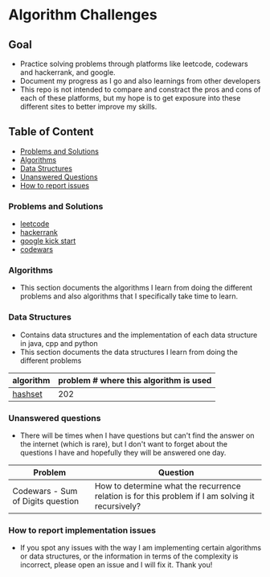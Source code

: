# Algorithm Challenges

## Goal
- Practice solving problems through platforms like leetcode, codewars and hackerrank, and google. 
- Document my progress as I go and also learnings from other developers
- This repo is not intended to compare and constract the pros and cons of each of these platforms, but my hope is to get exposure into these different sites to better improve my skills.

## Table of Content

- [Problems and Solutions](#01)
- [Algorithms](#02)
- [Data Structures](#03)
- [Unanswered Questions](#04)
- [How to report issues](#05)

### <span id="01"> Problems and Solutions </span>

- [leetcode](https://github.com/lilyyanglt/algorithm_challenges/tree/master/leetcode)
- [hackerrank](https://github.com/lilyyanglt/algorithm_challenges/tree/master/hackerrank)
- [google kick start](https://github.com/lilyyanglt/algorithm_challenges/tree/master/hackerrank)
- [codewars](https://github.com/lilyyanglt/algorithm_challenges/tree/master/codewars)

### <span id="02"> Algorithms </span>
- This section documents the algorithms I learn from doing the different problems and also algorithms that I specifically take time to learn.


### <span id="03"> Data Structures </span>
- Contains data structures and the implementation of each data structure in java, cpp and python
- This section documents the data structures I learn from doing the different problems

| algorithm | problem # where this algorithm is used |
| --------- | -------------------------------------- |
| [hashset](linkToNotes) | 202 |

### <span id="04">Unanswered questions</span>
- There will be times when I have questions but can't find the answer on the internet (which is rare), but I don't want to forget about the questions I have and hopefully they will be answered one day.

| Problem | Question |
| ------- | -------- |
| Codewars - Sum of Digits question | How to determine what the recurrence relation is for this problem if I am solving it recursively? |

### <span id="05">How to report implementation issues</span>
- If you spot any issues with the way I am implementing certain algorithms or data structures, or the information in terms of the complexity is incorrect, please open an issue and I will fix it. Thank you!

